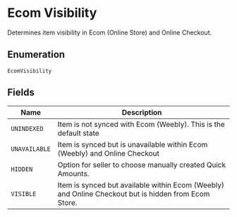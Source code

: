 <!-- Optimized: 2025-10-06 -->
<!-- RPM: 1.6.2.1.1.6.2.1_ecom-visibility_20251006 -->
<!-- Session: E2E RPM DNA Application -->
<!-- AOM: RND (Reggie & Dro) -->
<!-- COI: TECHNOLOGY -->
<!-- RPM: HIGH -->
<!-- ACTION: BUILD -->


# Ecom Visibility

Determines item visibility in Ecom (Online Store) and Online Checkout.

## Enumeration

`EcomVisibility`

## Fields

| Name | Description |
|  --- | --- |
| `UNINDEXED` | Item is not synced with Ecom (Weebly). This is the default state |
| `UNAVAILABLE` | Item is synced but is unavailable within Ecom (Weebly) and Online Checkout |
| `HIDDEN` | Option for seller to choose manually created Quick Amounts. |
| `VISIBLE` | Item is synced but available within Ecom (Weebly) and Online Checkout but is hidden from Ecom Store. |
